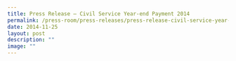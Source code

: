 ```yaml
---
title: Press Release – Civil Service Year‑end Payment 2014
permalink: /press-room/press-releases/press-release-civil-service-year-end-payment-2014/
date: 2014-11-25
layout: post
description: ""
image: ""
---
```

